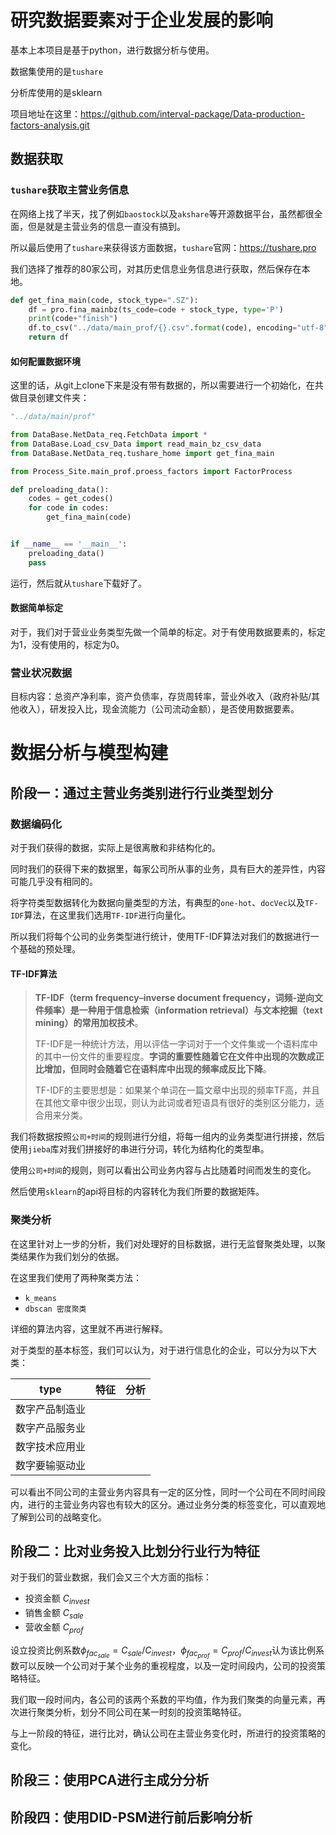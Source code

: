 # 研究数据要素对于企业发展的影响

基本上本项目是基于python，进行数据分析与使用。

数据集使用的是`tushare`

分析库使用的是sklearn

项目地址在这里：https://github.com/interval-package/Data-production-factors-analysis.git

## 数据获取

### `tushare`获取主营业务信息

在网络上找了半天，找了例如`baostock`以及`akshare`等开源数据平台，虽然都很全面，但是就是主营业务的信息一直没有搞到。

所以最后使用了`tushare`来获得该方面数据，`tushare`官网：https://tushare.pro

我们选择了推荐的80家公司，对其历史信息业务信息进行获取，然后保存在本地。

```python
def get_fina_main(code, stock_type=".SZ"):
    df = pro.fina_mainbz(ts_code=code + stock_type, type='P')
    print(code+"finish")
    df.to_csv("../data/main_prof/{}.csv".format(code), encoding="utf-8", index=False)
    return df
```

#### 如何配置数据环境

这里的话，从git上clone下来是没有带有数据的，所以需要进行一个初始化，在共做目录创建文件夹：

```python
"../data/main/prof"

from DataBase.NetData_req.FetchData import *
from DataBase.Load_csv_Data import read_main_bz_csv_data
from DataBase.NetData_req.tushare_home import get_fina_main

from Process_Site.main_prof.proess_factors import FactorProcess

def preloading_data():
    codes = get_codes()
    for code in codes:
        get_fina_main(code)


if __name__ == '__main__':
    preloading_data()
    pass
```

运行，然后就从`tushare`下载好了。

#### 数据简单标定

对于，我们对于营业业务类型先做一个简单的标定。对于有使用数据要素的，标定为1，没有使用的，标定为0。

### 营业状况数据

目标内容：总资产净利率，资产负债率，存货周转率，营业外收入（政府补贴/其他收入），研发投入比，现金流能力（公司流动金额），是否使用数据要素。

# 数据分析与模型构建

## 阶段一：通过主营业务类别进行行业类型划分

### 数据编码化

对于我们获得的数据，实际上是很离散和非结构化的。

同时我们的获得下来的数据里，每家公司所从事的业务，具有巨大的差异性，内容可能几乎没有相同的。

将字符类型数据转化为数据向量类型的方法，有典型的`one-hot`、`docVec`以及`TF-IDF`算法，在这里我们选用`TF-IDF`进行向量化。

所以我们将每个公司的业务类型进行统计，使用TF-IDF算法对我们的数据进行一个基础的预处理。

#### TF-IDF算法

> **TF-IDF（term frequency–inverse document frequency，词频-逆向文件频率）**是一种用于信息检索（information retrieval）与文本挖掘（text mining）的常用**加权技术**。
>
> TF-IDF是一种统计方法，用以评估一字词对于一个文件集或一个语料库中的其中一份文件的重要程度。**字词的重要性随着它在文件中出现的次数成正比增加，但同时会随着它在语料库中出现的频率成反比下降**。
>
> TF-IDF的主要思想是：如果某个单词在一篇文章中出现的频率TF高，并且在其他文章中很少出现，则认为此词或者短语具有很好的类别区分能力，适合用来分类。

我们将数据按照`公司+时间`的规则进行分组，将每一组内的业务类型进行拼接，然后使用`jieba`库对我们拼接好的串进行分词，转化为结构化的类型串。

使用`公司+时间`的规则，则可以看出公司业务内容与占比随着时间而发生的变化。

然后使用`sklearn`的api将目标的内容转化为我们所要的数据矩阵。

### 聚类分析

在这里针对上一步的分析，我们对处理好的目标数据，进行无监督聚类处理，以聚类结果作为我们划分的依据。

在这里我们使用了两种聚类方法：

- `k_means`
- `dbscan 密度聚类`

详细的算法内容，这里就不再进行解释。

对于类型的基本标签，我们可以认为，对于进行信息化的企业，可以分为以下大类：

| type           | 特征 | 分析 |
| -------------- | ---- | ---- |
| 数字产品制造业 |      |      |
| 数字产品服务业 |      |      |
| 数字技术应用业 |      |      |
| 数字要输驱动业 |      |      |

可以看出不同公司的主营业务内容具有一定的区分性，同时一个公司在不同时间段内，进行的主营业务内容也有较大的区分。通过业务分类的标签变化，可以直观地了解到公司的战略变化。

## 阶段二：比对业务投入比划分行业行为特征

对于我们的营业数据，我们会又三个大方面的指标：

- 投资金额 $C_{invest}$
- 销售金额 $C_{sale}$
- 营收金额 $C_{prof}$

设立投资比例系数${\phi}_{fac_{sale}} = C_{sale}/C_{invest}$，${\phi}_{fac_{prof}} = C_{prof}/C_{invest}$认为该比例系数可以反映一个公司对于某个业务的重视程度，以及一定时间段内，公司的投资策略特征。

我们取一段时间内，各公司的该两个系数的平均值，作为我们聚类的向量元素，再次进行聚类分析，划分不同公司在某一时刻的投资策略特征。

与上一阶段的特征，进行比对，确认公司在主营业务变化时，所进行的投资策略的变化。

## 阶段三：使用PCA进行主成分分析



## 阶段四：使用DID-PSM进行前后影响分析



